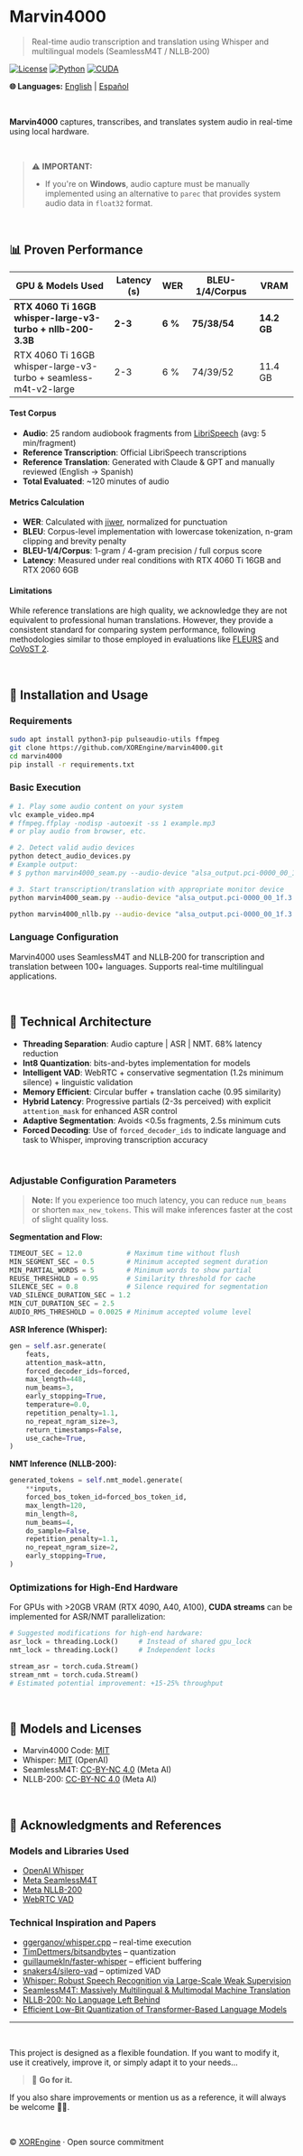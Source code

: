 <!-- Marvin4000 - Real-time Audio Transcription & Translation -->
<!-- © 2025 XOREngine (WallyByte) -->
<!-- https://github.com/XOREngine/marvin4000 -->

# Marvin4000

> Real-time audio transcription and translation using Whisper and multilingual models (SeamlessM4T / NLLB‑200)

[![License](https://img.shields.io/badge/license-MIT-lightgrey)](LICENSE)
[![Python](https://img.shields.io/badge/Python-3.10%2B-blue)](https://www.python.org/downloads/)
[![CUDA](https://img.shields.io/badge/GPU-Accelerated-green)](https://developer.nvidia.com/cuda-toolkit)

**🌐 Languages:** [English](README.md) | [Español](README.es.md)

<br>

**Marvin4000** captures, transcribes, and translates system audio in real-time using local hardware.

<br>

> ⚠️ **IMPORTANT:**
>
> * If you're on **Windows**, audio capture must be manually implemented using an alternative to `parec` that provides system audio data in `float32` format.

<br>

## 📊 Proven Performance

| GPU & Models Used                                                | Latency (s) | WER       | BLEU-1/4/Corpus | VRAM        |
| ---------------------------------------------------------------- | ----------- | --------- | --------------- | ----------- |
| **RTX 4060 Ti 16GB<br>whisper-large-v3-turbo + nllb-200-3.3B** | **2-3**     | **6 %** | **75/38/54**    | **14.2 GB** |
| RTX 4060 Ti 16GB<br>whisper-large-v3-turbo + seamless-m4t-v2-large | 2-3     | 6 % | 74/39/52    | 11.4 GB |

#### Test Corpus

* **Audio**: 25 random audiobook fragments from [LibriSpeech](https://www.openslr.org/12) (avg: 5 min/fragment)
* **Reference Transcription**: Official LibriSpeech transcriptions
* **Reference Translation**: Generated with Claude & GPT and manually reviewed (English → Spanish)
* **Total Evaluated**: ~120 minutes of audio

#### Metrics Calculation

* **WER**: Calculated with [jiwer](https://github.com/jitsi/jiwer), normalized for punctuation
* **BLEU**: Corpus-level implementation with lowercase tokenization, n-gram clipping and brevity penalty
* **BLEU-1/4/Corpus**: 1-gram / 4-gram precision / full corpus score
* **Latency**: Measured under real conditions with RTX 4060 Ti 16GB and RTX 2060 6GB

#### Limitations

While reference translations are high quality, we acknowledge they are not equivalent to professional human translations. However, they provide a consistent standard for comparing system performance, following methodologies similar to those employed in evaluations like [FLEURS](https://arxiv.org/abs/2205.12446) and [CoVoST 2](https://arxiv.org/abs/2007.10310).

<br>

## 🚀 Installation and Usage

### Requirements

```bash
sudo apt install python3-pip pulseaudio-utils ffmpeg
git clone https://github.com/XOREngine/marvin4000.git
cd marvin4000
pip install -r requirements.txt
```

### Basic Execution

```bash
# 1. Play some audio content on your system
vlc example_video.mp4
# ffmpeg.ffplay -nodisp -autoexit -ss 1 example.mp3
# or play audio from browser, etc.

# 2. Detect valid audio devices
python detect_audio_devices.py
# Example output:
# $ python marvin4000_seam.py --audio-device "alsa_output.pci-0000_00_1f.3.analog-stereo.monitor"

# 3. Start transcription/translation with appropriate monitor device
python marvin4000_seam.py --audio-device "alsa_output.pci-0000_00_1f.3.analog-stereo.monitor"

python marvin4000_nllb.py --audio-device "alsa_output.pci-0000_00_1f.3.analog-stereo.monitor" --asr-lang "de" --nmt-source "deu_Latn" --nmt-target "spa_Latn"
```

### Language Configuration

Marvin4000 uses SeamlessM4T and NLLB‑200 for transcription and translation between 100+ languages. Supports real-time multilingual applications.

<br>

## 🔬 Technical Architecture

* **Threading Separation**: Audio capture | ASR | NMT. 68% latency reduction
* **Int8 Quantization**: bits-and-bytes implementation for models
* **Intelligent VAD**: WebRTC + conservative segmentation (1.2s minimum silence) + linguistic validation
* **Memory Efficient**: Circular buffer + translation cache (0.95 similarity)
* **Hybrid Latency**: Progressive partials (2-3s perceived) with explicit `attention_mask` for enhanced ASR control
* **Adaptive Segmentation**: Avoids <0.5s fragments, 2.5s minimum cuts
* **Forced Decoding**: Use of `forced_decoder_ids` to indicate language and task to Whisper, improving transcription accuracy

<br>

### Adjustable Configuration Parameters

> **Note:** If you experience too much latency, you can reduce `num_beams` or shorten `max_new_tokens`. This will make inferences faster at the cost of slight quality loss.

**Segmentation and Flow:**

```python
TIMEOUT_SEC = 12.0           # Maximum time without flush
MIN_SEGMENT_SEC = 0.5        # Minimum accepted segment duration
MIN_PARTIAL_WORDS = 5        # Minimum words to show partial
REUSE_THRESHOLD = 0.95       # Similarity threshold for cache
SILENCE_SEC = 0.8            # Silence required for segmentation
VAD_SILENCE_DURATION_SEC = 1.2
MIN_CUT_DURATION_SEC = 2.5
AUDIO_RMS_THRESHOLD = 0.0025 # Minimum accepted volume level
```

**ASR Inference (Whisper):**

```python
gen = self.asr.generate(
    feats,
    attention_mask=attn,
    forced_decoder_ids=forced,
    max_length=448,
    num_beams=3,
    early_stopping=True,
    temperature=0.0,
    repetition_penalty=1.1,
    no_repeat_ngram_size=3,
    return_timestamps=False,
    use_cache=True,
)
```

**NMT Inference (NLLB-200):**

```python
generated_tokens = self.nmt_model.generate(
    **inputs,
    forced_bos_token_id=forced_bos_token_id,
    max_length=120,              
    min_length=8,                
    num_beams=4,                 
    do_sample=False,             
    repetition_penalty=1.1,      
    no_repeat_ngram_size=2,      
    early_stopping=True,         
)
```

### Optimizations for High-End Hardware

For GPUs with >20GB VRAM (RTX 4090, A40, A100), **CUDA streams** can be implemented for ASR/NMT parallelization:

```python
# Suggested modifications for high-end hardware:
asr_lock = threading.Lock()     # Instead of shared gpu_lock
nmt_lock = threading.Lock()     # Independent locks

stream_asr = torch.cuda.Stream()
stream_nmt = torch.cuda.Stream()
# Estimated potential improvement: +15-25% throughput
```

<br>

## 📜 Models and Licenses

* Marvin4000 Code: [MIT](LICENSE)
* Whisper: [MIT](https://github.com/openai/whisper/blob/main/LICENSE) (OpenAI)
* SeamlessM4T: [CC-BY-NC 4.0](https://github.com/facebookresearch/seamless_communication/blob/main/LICENSE) (Meta AI)
* NLLB-200: [CC-BY-NC 4.0](https://huggingface.co/facebook/nllb-200-3.3B) (Meta AI)

<br>

## 🙏 Acknowledgments and References

### Models and Libraries Used

* [OpenAI Whisper](https://github.com/openai/whisper)
* [Meta SeamlessM4T](https://github.com/facebookresearch/seamless_communication)
* [Meta NLLB-200](https://github.com/facebookresearch/fairseq/tree/nllb)
* [WebRTC VAD](https://webrtc.org/)

### Technical Inspiration and Papers

* [ggerganov/whisper.cpp](https://github.com/ggerganov/whisper.cpp) – real-time execution
* [TimDettmers/bitsandbytes](https://github.com/TimDettmers/bitsandbytes) – quantization
* [guillaumekln/faster-whisper](https://github.com/guillaumekln/faster-whisper) – efficient buffering
* [snakers4/silero-vad](https://github.com/snakers4/silero-vad) – optimized VAD
* [Whisper: Robust Speech Recognition via Large-Scale Weak Supervision](https://arxiv.org/abs/2212.04356)
* [SeamlessM4T: Massively Multilingual & Multimodal Machine Translation](https://arxiv.org/abs/2308.11596)
* [NLLB-200: No Language Left Behind](https://arxiv.org/abs/2207.04672)
* [Efficient Low-Bit Quantization of Transformer-Based Language Models](https://arxiv.org/abs/2305.12889)

---

<br>

This project is designed as a flexible foundation. If you want to modify it, use it creatively, improve it, or simply adapt it to your needs...

> 💪 **Go for it.**

If you also share improvements or mention us as a reference, it will always be welcome 🙌😜.

<br>

© [XOREngine](https://xorengine.com) · Open source commitment

<br>

<!-- keywords: whisper, seamlessM4T, realtime transcription, translation, streaming audio, cuda, multilingual, vad, low latency, NLLB, ASR, NMT -->